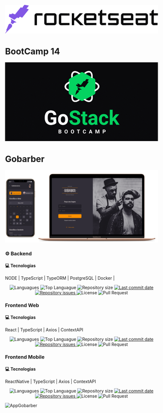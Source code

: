 ![RocketSeat](./assets/logo_rocketseat.png)

# BootCamp **14**

![GoStack](./assets/bootcamp-gostack.png)

# Gobarber 

![Gobarber](./assets/gobarber.png)

### :gear: Backend

 
#### :computer: Tecnologias

NODE | TypeScript | TypeORM | PostgreSQL | Docker | 

<p align="center">
  <img alt="Languagues" src="https://img.shields.io/github/languages/count/luisroxis/GobarberApi?style=for-the-badge">
  <img alt="Top Languague" src="https://img.shields.io/github/languages/top/luisroxis/GobarberApi?style=for-the-badge">
  <img alt="Repository size" src="https://img.shields.io/github/repo-size/luisroxis/GobarberApi?style=for-the-badge">
  <a href="https://github.com/luisroxis/GobarberApi/commits/master?style=for-the-badge">
    <img alt="Last commit date" src="https://img.shields.io/github/last-commit/luisroxis/GobarberApi?style=for-the-badge">
  </a>
   <a href="https://github.com/luisroxis/GobarberApi/issues?style=for-the-badge">
    <img alt="Repository issues" src="https://img.shields.io/github/issues/luisroxis/GobarberApi?style=for-the-badge">
  </a>
  <img alt="License" src="https://img.shields.io/npm/l/tsc?style=for-the-badge">
  <img alt="Pull Request" src="https://img.shields.io/github/issues-pr-raw/luisroxis/GobarberApi?style=for-the-badge">
</p>

### Frontend Web

#### :computer: Tecnologias

React | TypeScript | Axios | ContextAPI

<p align="center">
  <img alt="Languagues" src="https://img.shields.io/github/languages/count/luisroxis/GobarberWeb?style=for-the-badge">
  <img alt="Top Languague" src="https://img.shields.io/github/languages/top/luisroxis/GobarberWeb?style=for-the-badge">
  <img alt="Repository size" src="https://img.shields.io/github/repo-size/luisroxis/GobarberWeb?style=for-the-badge">
  <a href="https://github.com/luisroxis/GobarberWeb/commits/master?style=for-the-badge">
    <img alt="Last commit date" src="https://img.shields.io/github/last-commit/luisroxis/GobarberWeb?style=for-the-badge">
  </a>
   <a href="https://github.com/luisroxis/GobarberWeb/issues?style=for-the-badge">
    <img alt="Repository issues" src="https://img.shields.io/github/issues/luisroxis/GobarberWeb?style=for-the-badge">
  </a>
  <img alt="License" src="https://img.shields.io/npm/l/tsc?style=for-the-badge">
  <img alt="Pull Request" src="https://img.shields.io/github/issues-pr-raw/luisroxis/GobarberWeb?style=for-the-badge">
</p>


### Frontend Mobile

#### :computer: Tecnologias

ReactNative | TypeScript | Axios | ContextAPI 

<p align="center">
  <img alt="Languagues" src="https://img.shields.io/github/languages/count/luisroxis/GobarberMobile?style=for-the-badge">
  <img alt="Top Languague" src="https://img.shields.io/github/languages/top/luisroxis/GobarberMobile?style=for-the-badge">
  <img alt="Repository size" src="https://img.shields.io/github/repo-size/luisroxis/GobarberMobile?style=for-the-badge">
  <a href="https://github.com/luisroxis/GobarberMobile/commits/master?style=for-the-badge">
    <img alt="Last commit date" src="https://img.shields.io/github/last-commit/luisroxis/GobarberMobile?style=for-the-badge">
  </a>
   <a href="https://github.com/luisroxis/GobarberMobile/issues?style=for-the-badge">
    <img alt="Repository issues" src="https://img.shields.io/github/issues/luisroxis/GobarberMobile?style=for-the-badge">
  </a>
  <img alt="License" src="https://img.shields.io/npm/l/tsc?style=for-the-badge">
  <img alt="Pull Request" src="https://img.shields.io/github/issues-pr-raw/luisroxis/GobarberMobile?style=for-the-badge">
</p>

![AppGobarber](./assets/mobile.gif)